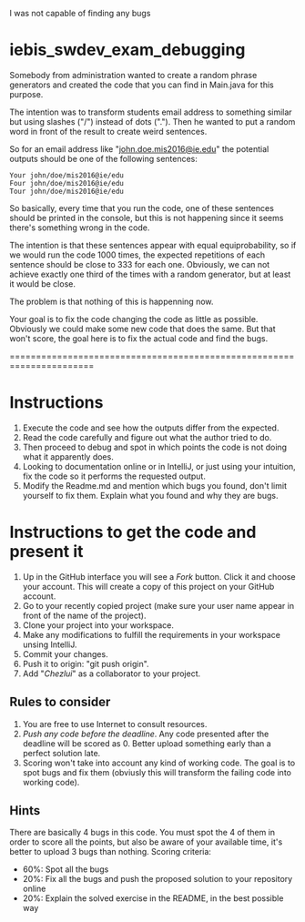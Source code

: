 I was not capable of finding any bugs




# iebis_swdev_exam_debugging
Somebody from administration wanted to create a random phrase generators and created the code that you can find in Main.java for this purpose.

The intention was to transform students email address to something similar but using slashes ("/") instead of dots ("."). Then he wanted to put a random word in front of the result to create weird sentences.

So for an email address like "john.doe.mis2016@ie.edu" the potential outputs should be one of the following sentences:

```
Your john/doe/mis2016@ie/edu
Four john/doe/mis2016@ie/edu
Tour john/doe/mis2016@ie/edu
```

So basically, every time that you run the code, one of these sentences should be printed in the console, but this is not happening since it seems there's something wrong in the code.

The intention is that these sentences appear with equal equiprobability, so if we would run the code 1000 times, the expected repetitions of each sentence should be close to 333 for each one. Obviously, we can not achieve exactly one third of the times with a random generator, but at least it would be close.

The problem is that nothing of this is happenning now.

Your goal is to fix the code changing the code as little as possible. Obviously we could make some new code that does the same. But that won't score, the goal here is to fix the actual code and find the bugs.

======================================================================

# Instructions
1. Execute the code and see how the outputs differ from the expected.
2. Read the code carefully and figure out what the author tried to do.
3. Then proceed to debug and spot in which points the code is not doing what it apparently does.
4. Looking to documentation online or in IntelliJ, or just using your intuition, fix the code so it performs the requested output.
5. Modify the Readme.md and mention which bugs you found, don't limit yourself to fix them. Explain what you found and why they are bugs.

# Instructions to get the code and present it
1. Up in the GitHub interface you will see a *Fork* button. Click it and choose your account. This will create a copy of this project on your GitHub account.
2. Go to your recently copied project (make sure your user name appear in front of the name of the project).
3. Clone your project into your workspace.
4. Make any modifications to fulfill the requirements in your workspace unsing IntelliJ.
5. Commit your changes.
6. Push it to origin: "git push origin".
7. Add "*Chezlui*" as a collaborator to your project.

## Rules to consider
1. You are free to use Internet to consult resources.
2. *Push any code before the deadline*. Any code presented after the deadline will be scored as 0. Better upload something early than a perfect solution late.
3. Scoring won't take into account any kind of working code. The goal is to spot bugs and fix them (obviusly this will transform the failing code into working code).

## Hints
There are basically 4 bugs in this code. You must spot the 4 of them in order to score all the points, but also be aware of your available time, it's better to upload 3 bugs than nothing.
Scoring criteria:
- 60%: Spot all the bugs
- 20%: Fix all the bugs and push the proposed solution to your repository online
- 20%: Explain the solved exercise in the README, in the best possible way
